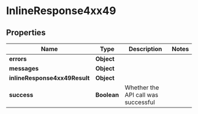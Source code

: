 # InlineResponse4xx49

## Properties
Name | Type | Description | Notes
------------ | ------------- | ------------- | -------------
**errors** | **Object** |  | 
**messages** | **Object** |  | 
**inlineResponse4xx49Result** | **Object** |  | 
**success** | **Boolean** | Whether the API call was successful | 
